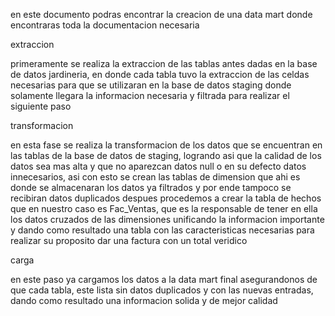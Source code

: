 en este documento podras encontrar la creacion de una data mart donde encontraras toda la documentacion necesaria

extraccion

primeramente se realiza la extraccion de las tablas antes dadas en la base de datos jardineria, en donde cada tabla tuvo la extraccion de las celdas necesarias para que se utilizaran en la base de datos staging donde solamente llegara la informacion necesaria y filtrada para realizar el siguiente paso

transformacion

en esta fase se realiza la transformacion de los datos que se encuentran en las tablas de la base de datos de staging, logrando asi que la calidad de los datos sea mas alta y que no aparezcan datos null o en su defecto datos innecesarios, asi con esto se crean las tablas de dimension que ahi es donde se almacenaran los datos ya filtrados y por ende tampoco se recibiran datos duplicados
despues procedemos a crear la tabla de hechos que en nuestro caso es Fac_Ventas, que es la responsable de tener en ella los datos cruzados de las dimensiones unificando la informacion importante y dando como resultado una tabla con las caracteristicas necesarias para realizar su proposito dar una factura con un total veridico 

carga

en este paso ya cargamos los datos a la data mart final asegurandonos de que cada tabla, este lista sin datos duplicados y con las nuevas entradas, dando como resultado una informacion solida y de mejor calidad
